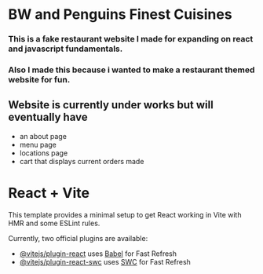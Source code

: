# BW and Penguins Finest Cuisines
### This is a fake restaurant website I made for expanding on react and javascript fundamentals.
### Also I made this because i wanted to make a restaurant themed website for fun. 

## Website is currently under works but will eventually have 
- an about page
- menu page
- locations page
- cart that displays current orders made



# React + Vite

This template provides a minimal setup to get React working in Vite with HMR and some ESLint rules.

Currently, two official plugins are available:

- [@vitejs/plugin-react](https://github.com/vitejs/vite-plugin-react/blob/main/packages/plugin-react/README.md) uses [Babel](https://babeljs.io/) for Fast Refresh
- [@vitejs/plugin-react-swc](https://github.com/vitejs/vite-plugin-react-swc) uses [SWC](https://swc.rs/) for Fast Refresh
